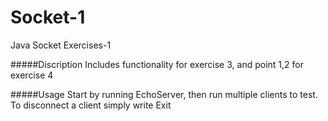 # Socket-1
Java Socket Exercises-1

#####Discription
  Includes functionality for exercise 3, and point 1,2 for exercise 4

#####Usage
  Start by running EchoServer, then run multiple clients to test. 
  To disconnect a client simply write Exit
  
  
